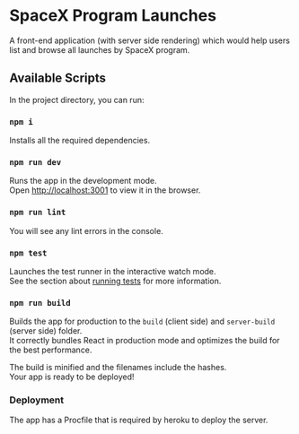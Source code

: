 # SpaceX Program Launches

A front-end application (with server side rendering) which would help users list and browse all launches by SpaceX program.

## Available Scripts

In the project directory, you can run:

### `npm i`

Installs all the required dependencies.

### `npm run dev`

Runs the app in the development mode.\
Open [http://localhost:3001](http://localhost:3001) to view it in the browser.

### `npm run lint`

You will see any lint errors in the console.

### `npm test`

Launches the test runner in the interactive watch mode.\
See the section about [running tests](https://facebook.github.io/create-react-app/docs/running-tests) for more information.

### `npm run build`

Builds the app for production to the `build` (client side) and `server-build` (server side) folder.\
It correctly bundles React in production mode and optimizes the build for the best performance.

The build is minified and the filenames include the hashes.\
Your app is ready to be deployed!

### Deployment

The app has a Procfile that is required by heroku to deploy the server.
